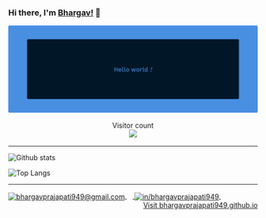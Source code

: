 ### Hi there, I'm [Bhargav!](https://bhargavprajapati949.github.io/) 👋

<img src = 'https://github.com/bhargavprajapati949/bhargavprajapati949/blob/master/resources/hero.png?raw=true' />

<p align="center"> 
  Visitor count<br>
  <img src="https://profile-counter.glitch.me/bhargavprajapati949/count.svg" />
</p>

---

<!-- <p align="left"> <img src="https://komarev.com/ghpvc/?username=bhargavprajapati949" alt="bhargavprajapati949" /> </p> -->
<!--
## About me

I'm Bhargav Prajapati a passionate self-taught frontend web developer.
-->
![Github stats](https://github-readme-stats.vercel.app/api?username=bhargavprajapati949&show_icons=true&theme=radical)


![Top Langs](https://github-readme-stats.vercel.app/api/top-langs/?username=bhargavprajapati949&layout=compact&theme=radical)


---

<div><a href="mailto:bhargavprajapati949@gmail.com" target="blank"><img align="center" src="https://cdn.jsdelivr.net/npm/simple-icons@3.4.0/icons/gmail.svg" alt="bhargavprajapati949@gmail.com" height="20" width="20" /> </a>&nbsp;&nbsp;&nbsp;<a href="https://linkedin.com/in/bhargavprajapati949" target="blank"> <img align="center" src="https://cdn.jsdelivr.net/npm/simple-icons@3.0.1/icons/linkedin.svg" alt="in/bhargavprajapati949" height="20" width="20" /> 
</a>&nbsp;&nbsp;&nbsp;<a style="float: right;" href="https://linkedin.com/in/bhargavprajapati949" target="blank">Visit bhargavprajapati949.github.io</a></div>



<!--
**bhargavprajapati949/bhargavprajapati949** is a ✨ _special_ ✨ repository because its `README.md` (this file) appears on your GitHub profile.

Here are some ideas to get you started:

- 🔭 I’m currently working on ...
- 🌱 I’m currently learning ...
- 👯 I’m looking to collaborate on ...
- 🤔 I’m looking for help with ...
- 💬 Ask me about ...
- 📫 How to reach me: ...
- 😄 Pronouns: ...
- ⚡ Fun fact: ...
-->
